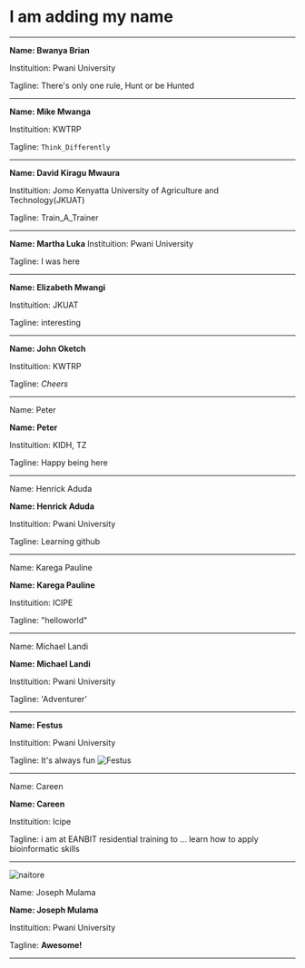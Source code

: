 # I am adding my name
---
**Name: Bwanya Brian**

Instituition: Pwani University 

Tagline: There's only one rule, Hunt or be Hunted

---
**Name: Mike Mwanga**

Instituition: KWTRP

Tagline: `Think_Differently`

---

**Name: David Kiragu Mwaura**


Instituition: Jomo Kenyatta University of Agriculture and Technology(JKUAT)

Tagline: Train_A_Trainer

---

**Name: Martha Luka**
Instituition: Pwani University

Tagline: I was here

---

**Name: Elizabeth Mwangi**

Instituition: JKUAT

Tagline: interesting


---
**Name: John Oketch** 

Instituition: KWTRP

Tagline: *Cheers*

---


Name: Peter

**Name: Peter**

Instituition: KIDH, TZ

Tagline: Happy being here

---


Name: Henrick Aduda

**Name: Henrick Aduda**


Instituition: Pwani University

Tagline: Learning github

---


Name: Karega Pauline

**Name: Karega Pauline**


Instituition: ICIPE

Tagline: "helloworld"

---


Name: Michael Landi 

**Name: Michael Landi** 

Instituition: Pwani University 

Tagline: 'Adventurer'

---

**Name: Festus**

Instituition: Pwani University

Tagline: It's always fun
![Festus](https://ideal.kemri-wellcome.org/wp-content/uploads/2017/09/DSC_0107.jpg)

---

Name: Careen 

**Name: Careen** 

Instituition: Icipe 

Tagline: i am at EANBIT residential training  to ... learn  how to apply bioinformatic skills 

---

![naitore](https://pbs.twimg.com/profile_images/544797627426947073/ufQxQtfx_400x400.jpeg)

Name: Joseph Mulama 

**Name: Joseph Mulama**

Instituition: Pwani University 

Tagline: **Awesome!**

---
